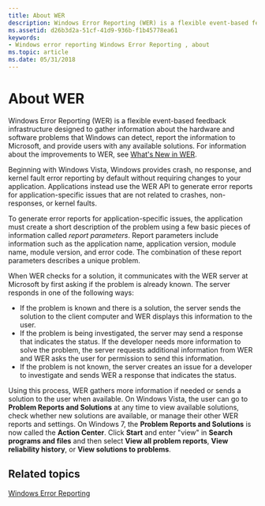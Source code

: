 ```yaml
---
title: About WER
description: Windows Error Reporting (WER) is a flexible event-based feedback infrastructure designed to gather information about the hardware and software problems that Windows can detect, report the information to Microsoft, and provide users with any available solutions. For information about the improvements to WER, see What's New in WER.
ms.assetid: d26b3d2a-51cf-41d9-936b-f1b45778ea61
keywords:
- Windows error reporting Windows Error Reporting , about
ms.topic: article
ms.date: 05/31/2018
---
```


# About WER

Windows Error Reporting (WER) is a flexible event-based feedback infrastructure designed to gather information about the hardware and software problems that Windows can detect, report the information to Microsoft, and provide users with any available solutions. For information about the improvements to WER, see [What's New in WER](what-s-new-in-wer.md).

Beginning with Windows Vista, Windows provides crash, no response, and kernel fault error reporting by default without requiring changes to your application. Applications instead use the WER API to generate error reports for application-specific issues that are not related to crashes, non-responses, or kernel faults.

To generate error reports for application-specific issues, the application must create a short description of the problem using a few basic pieces of information called *report parameters*. Report parameters include information such as the application name, application version, module name, module version, and error code. The combination of these report parameters describes a unique problem.

When WER checks for a solution, it communicates with the WER server at Microsoft by first asking if the problem is already known. The server responds in one of the following ways:

-   If the problem is known and there is a solution, the server sends the solution to the client computer and WER displays this information to the user.
-   If the problem is being investigated, the server may send a response that indicates the status. If the developer needs more information to solve the problem, the server requests additional information from WER and WER asks the user for permission to send this information.
-   If the problem is not known, the server creates an issue for a developer to investigate and sends WER a response that indicates the status.

Using this process, WER gathers more information if needed or sends a solution to the user when available. On Windows Vista, the user can go to **Problem Reports and Solutions** at any time to view available solutions, check whether new solutions are available, or manage their other WER reports and settings. On Windows 7, the **Problem Reports and Solutions** is now called the **Action Center**. Click **Start** and enter "view" in **Search programs and files** and then select **View all problem reports**, **View reliability history**, or **View solutions to problems**.

## Related topics

<dl> <dt>

[Windows Error Reporting](windows-error-reporting.md)
</dt> </dl>

 

 




